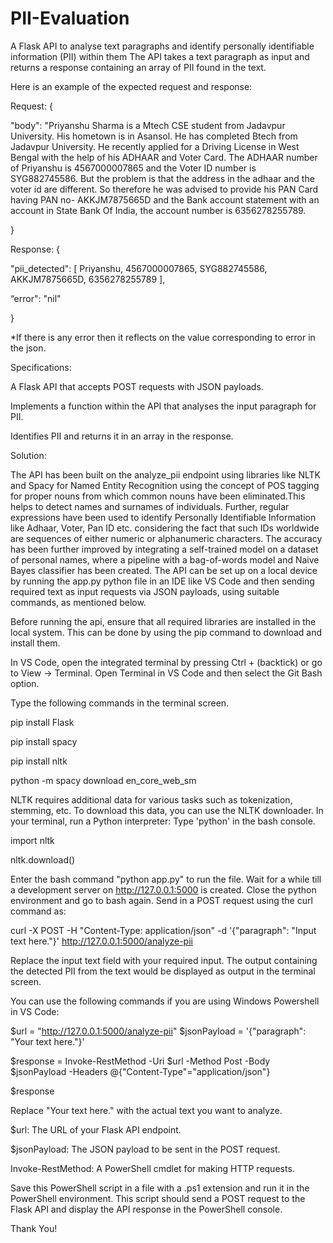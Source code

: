 # PII-Evaluation
 A Flask API to analyse text paragraphs and identify personally identifiable information (PII) within them
 The API takes a text paragraph as input and returns a response containing an array of PII found in the text.


Here is an example of the expected request and response:


Request:
  {

  "body": "Priyanshu Sharma is a Mtech CSE student from Jadavpur University. His hometown is in Asansol. He has completed Btech from Jadavpur University. He recently applied for a Driving License in West Bengal with the help of his ADHAAR and Voter Card. The ADHAAR number of Priyanshu is 4567000007865 and the Voter ID number is SYG882745586. But the problem is that the address in the adhaar and the voter id are different. So therefore he was advised to provide his PAN Card having PAN no- AKKJM7875665D and the Bank account statement with an account in State Bank Of India, the account number is 6356278255789.

  }



Response:
{

  "pii_detected": [ Priyanshu, 4567000007865, SYG882745586, AKKJM7875665D, 6356278255789 ],

  “error": "nil"

}




*If there is any error then it reflects on the value corresponding to error in the json.




Specifications:

A Flask API that accepts POST requests with JSON payloads.


Implements a function within the API that analyses the input paragraph for PII.


Identifies PII and returns it in an array in the response.

Solution:

The API has been built on the analyze_pii endpoint using libraries like NLTK and Spacy for Named Entity Recognition using the concept of POS tagging for proper nouns from which common nouns have been eliminated.This helps to detect names and surnames of individuals. Further, regular expressions have been used to identify Personally Identifiable Information like Adhaar, Voter, Pan ID etc. considering the fact that such IDs worldwide are sequences of either numeric or alphanumeric characters. The accuracy has been further improved by integrating a self-trained model on a dataset of personal names, where a pipeline with a bag-of-words model and Naive Bayes classifier has been created. The API can be set up on a local device by running the app.py python file in an IDE like VS Code and then sending required text as input requests via JSON payloads, using suitable commands, as mentioned below.

Before running the api, ensure that all required libraries are installed in the local system. This can be done by using the pip command to download and install them.

In VS Code, open the integrated terminal by pressing Ctrl + (backtick) or go to View -> Terminal. Open Terminal in VS Code and then select the Git Bash option. 

Type the following commands in the terminal screen.

pip install Flask 

pip install spacy

pip install nltk

python -m spacy download en_core_web_sm

NLTK requires additional data for various tasks such as tokenization, stemming, etc. To download this data, you can use the NLTK downloader. In your terminal, run a Python interpreter: Type 'python' in the bash console.

import nltk

nltk.download()

Enter the bash command "python app.py" to run the file. Wait for a while till a development server on http://127.0.0.1:5000 is created. Close the python environment and go to bash again. Send in a POST request using the curl command as: 

curl -X POST -H "Content-Type: application/json" -d '{"paragraph": "Input text here."}' http://127.0.0.1:5000/analyze-pii


Replace the input text field with your required input. The output containing the detected PII from the text would be displayed as output in the terminal screen.

You can use the following commands if you are using Windows Powershell in VS Code:

$url = "http://127.0.0.1:5000/analyze-pii"
$jsonPayload = '{"paragraph": "Your text here."}'

$response = Invoke-RestMethod -Uri $url -Method Post -Body $jsonPayload -Headers @{"Content-Type"="application/json"}

$response

Replace "Your text here." with the actual text you want to analyze.

$url: The URL of your Flask API endpoint.

$jsonPayload: The JSON payload to be sent in the POST request.

Invoke-RestMethod: A PowerShell cmdlet for making HTTP requests.

Save this PowerShell script in a file with a .ps1 extension and run it in the PowerShell environment. This script should send a POST request to the Flask API and display the API response in the PowerShell console.

Thank You!
